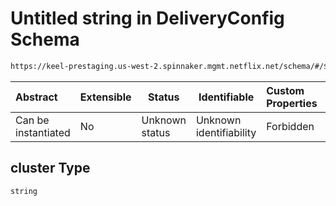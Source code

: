 # Untitled string in DeliveryConfig Schema

```txt
https://keel-prestaging.us-west-2.spinnaker.mgmt.netflix.net/schema/#/$defs/CanarySource/properties/cluster
```




| Abstract            | Extensible | Status         | Identifiable            | Custom Properties | Additional Properties | Access Restrictions | Defined In                                                    |
| :------------------ | ---------- | -------------- | ----------------------- | :---------------- | --------------------- | ------------------- | ------------------------------------------------------------- |
| Can be instantiated | No         | Unknown status | Unknown identifiability | Forbidden         | Allowed               | none                | [keel.schema.json\*](keel.schema.json "open original schema") |

## cluster Type

`string`
